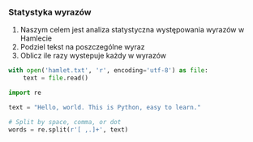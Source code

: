 ### Statystyka wyrazów ### 

1. Naszym celem jest analiza statystyczna występowania wyrazów w Hamlecie 
2. Podziel tekst na poszczególne wyraz 
3. Oblicz ile razy wystepuje każdy w wyrazów

```python 
with open('hamlet.txt', 'r', encoding='utf-8') as file:
    text = file.read()
```

```python 
import re

text = "Hello, world. This is Python, easy to learn."

# Split by space, comma, or dot
words = re.split(r'[ ,.]+', text)
```